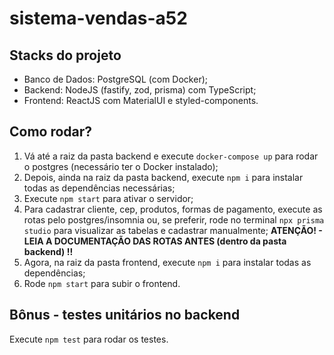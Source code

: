 # sistema-vendas-a52

## Stacks do projeto

* Banco de Dados: PostgreSQL (com Docker);
* Backend: NodeJS (fastify, zod, prisma) com TypeScript;
* Frontend: ReactJS com MaterialUI e styled-components.

## Como rodar?

1. Vá até a raiz da pasta backend e execute `docker-compose up` para rodar o postgres (necessário ter o Docker instalado);
2. Depois, ainda na raiz da pasta backend, execute `npm i` para instalar todas as dependências necessárias;
3. Execute `npm start` para ativar o servidor;
4. Para cadastrar cliente, cep, produtos, formas de pagamento, execute as rotas pelo postgres/insomnia ou, se preferir, rode no terminal `npx prisma studio` para visualizar as tabelas e cadastrar manualmente;
**ATENÇÃO! - LEIA A DOCUMENTAÇÃO DAS ROTAS ANTES (dentro da pasta backend) !!**
5. Agora, na raiz da pasta frontend, execute `npm i` para instalar todas as dependências;
6. Rode `npm start` para subir o frontend.

## Bônus - testes unitários no backend

Execute `npm test` para rodar os testes.